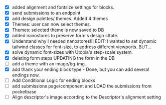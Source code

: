 - [x] added alignment and fontsize settings for blocks.
- [x] send submissions to an endpoint
- [x] add design palettes/ themes. Added 4 themes
- [x] Themes: user can now select themes.
- [x] Themes: selected theme is now saved to DB
- [x] added nanostores to preserve form's design sttate.
- [x] Understand why I needed nanostores!!! EDIT: I wanted to set dynamic tailwind classes for font-size, to address different viewports. BUT...
- [x] solve dynamic font-sizes with Utopia's step-scale system.
- [x] deleting form steps UPDATING the form in the DB
- [ ] add a theme with an image/bg-img.
- [x] add thank you/ ending block type - Done, but you can add several endings now.
- [ ] Add Conditional Logic for ending blocks
- [ ] add submissions page/component and LOAD the submissions from pocketbase
- [ ] Align descriptor's image according to the Descriptor's alignment setting

